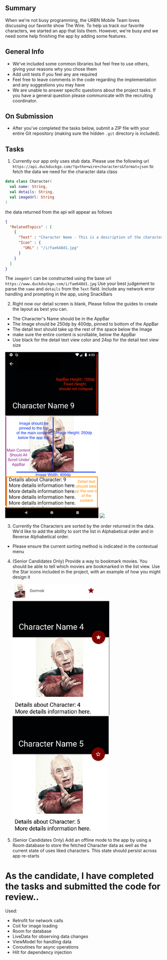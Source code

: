 ## Summary
When we're not busy programming, the URBN Mobile Team loves discussing our favorite show The Wire. 
To help us track our favorite characters, we started an app that lists them.
However, we're busy and we need some help finishing the app by adding some features.

## General Info
* We've included some common libraries but feel free to use others, giving your reasons why you chose them
* Add unit tests if you feel any are required
* Feel free to leave comments in the code regarding the implementation and any suggestions you may have
* We are unable to answer specific questions about the project tasks. If you have a general question please communicate with the recruiting coordinator.

## On Submission
* After you've completed the tasks below, submit a ZIP file with your entire Git repository (making sure the hidden `.git` directory is included).

## Tasks

1. Currently our app only uses stub data. Please use the following url 
`https://api.duckduckgo.com/?q=the+wire+characters&format=json`
to fetch the data we need for the character data class
```kotlin
data class Character(
  val name: String,
  val details: String,
  val imageUrl: String
)
```
the data returned from the api will appear as follows
```json
{
  "RelatedTopics" : [
    {
      "Text" : "Character Name - This is a description of the character",
      "Icon" : {
        "URL" : "/i/fae648d1.jpg"
      }
    }
  ]
}
```
The `imageUrl` can be constructed using the base url
`https://www.duckduckgo.com/i/fae648d1.jpg`
Use your best judgement to parse the `name` and `details` from the `Text` field.
Include any network error handling and prompting in the app, using SnackBars

2. Right now our detail screen is blank, Please follow the guides to create the layout as best you 
can.
* The Character's Name should be in the AppBar
* The Image should be 250dp by 400dp, pinned to bottom of the AppBar
* The detail text should take up the rest of the space below the Image
* make sure the entire content is scrollable, below the AppBar
* Use black for the detail text view color and 24sp for the detail text view size

<img src="Comps/redline.png" width="300"/> <img src="Comps/demo.gif" width="300"/>


3. Currently the Characters are sorted by the order returned in the data. We'd like to add the 
ability to sort the list in Alphabetical order and in Reverse Alphabetical order.
  * Please ensure the current sorting method is indicated in the contextual menu

4. (Senior Candidates Only) Provide a way to bookmark movies. 
You should be able to tell which movies are bookmarked in the list view.
Use the Star icons included in the project, with an example of how you might design it

   ![Liked Character Row](Comps/liked-row-item.png)
   ![Liked Detail Screen State](Comps/liked-detail-state.png) ![Unliked Detail Screen State](Comps/unliked-detail-state.png)

5. (Senior Candidates Only) Add an offline mode to the app by using a Room database
to store the fetched Character data as well as the current state of uses liked characters. This
state should persist across app re-starts


 # As the candidate, I have completed the tasks and submitted the code for review..
 Used:
 - Retrofit for network calls
 - Coil for image loading
 - Room for database
 - LiveData for observing data changes
 - ViewModel for handling data
 - Coroutines for async operations
 - Hilt for dependency injection
